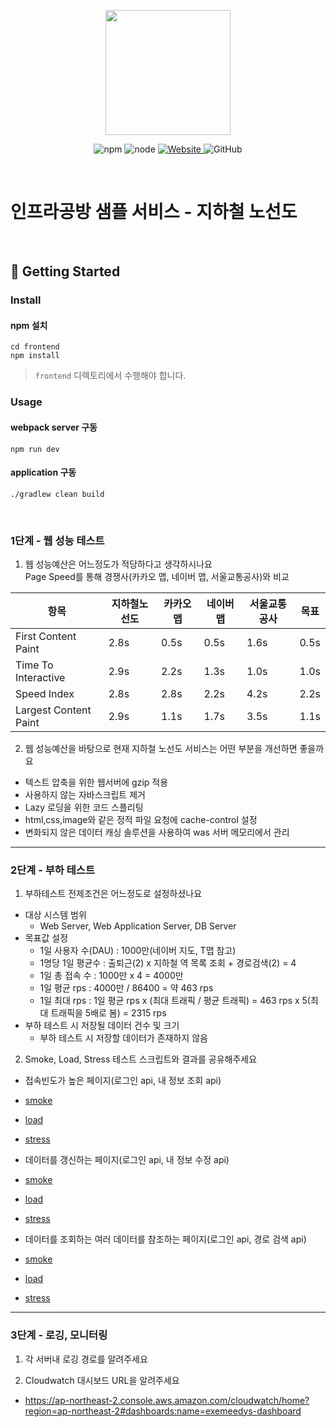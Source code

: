 <p align="center">
    <img width="200px;" src="https://raw.githubusercontent.com/woowacourse/atdd-subway-admin-frontend/master/images/main_logo.png"/>
</p>
<p align="center">
  <img alt="npm" src="https://img.shields.io/badge/npm-%3E%3D%205.5.0-blue">
  <img alt="node" src="https://img.shields.io/badge/node-%3E%3D%209.3.0-blue">
  <a href="https://edu.nextstep.camp/c/R89PYi5H" alt="nextstep atdd">
    <img alt="Website" src="https://img.shields.io/website?url=https%3A%2F%2Fedu.nextstep.camp%2Fc%2FR89PYi5H">
  </a>
  <img alt="GitHub" src="https://img.shields.io/github/license/next-step/atdd-subway-service">
</p>

<br>

# 인프라공방 샘플 서비스 - 지하철 노선도

<br>

## 🚀 Getting Started

### Install
#### npm 설치
```
cd frontend
npm install
```
> `frontend` 디렉토리에서 수행해야 합니다.

### Usage
#### webpack server 구동
```
npm run dev
```
#### application 구동
```
./gradlew clean build
```
<br>


### 1단계 - 웹 성능 테스트
1. 웹 성능예산은 어느정도가 적당하다고 생각하시나요  
Page Speed를 통해 경쟁사(카카오 맵, 네이버 맵, 서울교통공사)와 비교

| 항목 | 지하철노선도 | 카카오 맵 | 네이버 맵 | 서울교통공사 | 목표 |  
| ------------------- | ----------- | -------- | --------- | ------------ | --- |  
| First Content Paint | 2.8s | 0.5s | 0.5s | 1.6s | 0.5s |  
| Time To Interactive | 2.9s | 2.2s | 1.3s | 1.0s | 1.0s |  
| Speed Index | 2.8s | 2.8s | 2.2s | 4.2s | 2.2s |  
| Largest Content Paint | 2.9s | 1.1s | 1.7s | 3.5s | 1.1s |  

2. 웹 성능예산을 바탕으로 현재 지하철 노선도 서비스는 어떤 부분을 개선하면 좋을까요  
 - 텍스트 압축을 위한 웹서버에 gzip 적용 
 - 사용하지 않는 자바스크립트 제거
 - Lazy 로딩을 위한 코드 스플리팅
 - html,css,image와 같은 정적 파일 요청에 cache-control 설정
 - 변화되지 않은 데이터 캐싱 솔루션을 사용하여 was 서버 메모리에서 관리


---

### 2단계 - 부하 테스트 
1. 부하테스트 전제조건은 어느정도로 설정하셨나요  
 - 대상 시스템 범위 
   - Web Server, Web Application Server, DB Server  
 - 목표값 설정  
   - 1일 사용자 수(DAU) : 1000만(네이버 지도, T맵 참고)  
   - 1명당 1일 평균수 : 출퇴근(2) x 지하철 역 목록 조회 + 경로검색(2) = 4  
   - 1일 총 접속 수 : 1000만 x 4 = 4000만  
   - 1일 평균 rps : 4000만 / 86400 = 약 463 rps  
   - 1일 최대 rps : 1일 평균 rps x (최대 트래픽 / 평균 트래픽) = 463 rps x 5(최대 트래픽을 5배로 봄) = 2315 rps  
 - 부하 테스트 시 저장될 데이터 건수 및 크기  
   - 부하 테스트 시 저장할 데이터가 존재하지 않음  
 
2. Smoke, Load, Stress 테스트 스크립트와 결과를 공유해주세요
 - 접속빈도가 높은 페이지(로그인 api, 내 정보 조회 api)
  - [smoke](https://github.com/exemeedys/infra-subway-monitoring/blob/step2/test/frequent/Smoke_README.md)
  - [load](https://github.com/exemeedys/infra-subway-monitoring/blob/step2/test/frequent/Load_README.md)
  - [stress](https://github.com/exemeedys/infra-subway-monitoring/blob/step2/test/frequent/Stress_README.md)

 - 데이터를 갱신하는 페이지(로그인 api, 내 정보 수정 api) 
  - [smoke](https://github.com/exemeedys/infra-subway-monitoring/blob/step2/test/updated/Smoke_README.md)
  - [load](https://github.com/exemeedys/infra-subway-monitoring/blob/step2/test/updated/Load_README.md)
  - [stress](https://github.com/exemeedys/infra-subway-monitoring/blob/step2/test/updated/Stress_README.md)

 - 데이터를 조회하는 여러 데이터를 참조하는 페이지(로그인 api, 경로 검색 api)
  - [smoke](https://github.com/exemeedys/infra-subway-monitoring/blob/step2/test/join/Smoke_README.md)
  - [load](https://github.com/exemeedys/infra-subway-monitoring/blob/step2/test/join/Load_README.md)
  - [stress](https://github.com/exemeedys/infra-subway-monitoring/blob/step2/test/join/Stress_README.md)

---

### 3단계 - 로깅, 모니터링
1. 각 서버내 로깅 경로를 알려주세요

2. Cloudwatch 대시보드 URL을 알려주세요
 - https://ap-northeast-2.console.aws.amazon.com/cloudwatch/home?region=ap-northeast-2#dashboards:name=exemeedys-dashboard
